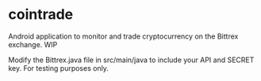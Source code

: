 # cointrade
Android application to monitor and trade cryptocurrency on the Bittrex exchange. WIP

Modify the Bittrex.java file in src/main/java to include your API and SECRET key. For testing purposes only.
